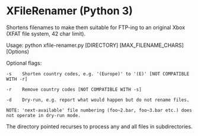 # XFileRenamer (Python 3)

Shortens filenames to make them suitable for FTP-ing to an original Xbox (XFAT file system, 42 char limit).

Usage: python xfile-renamer.py [DIRECTORY] [MAX_FILENAME_CHARS] [Options)

Optional flags:

    -s    Shorten country codes, e.g. '(Europe)' to '(E)' [NOT COMPATIBLE WITH -r]
    
    -r    Remove country codes [NOT COMPATIBLE WITH -s]
    
    -d    Dry-run, e.g. report what would happen but do not rename files.
    
    NOTE: 'next-available' file numbering (foo~2.bar, foo~3.bar etc.) does not operate in dry-run mode.

The directory pointed recurses to process any and all files in subdirectories.
